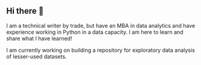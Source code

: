 ## Hi there 👋
I am a technical writer by trade, but have an MBA in data analytics and have experience working in Python in a data capacity. I am here to learn and share what I have learned! 

I am currently working on building a repository for exploratory data analysis of lesser-used datasets. 
<!--
**natesore/natesore** is a ✨ _special_ ✨ repository because its `README.md` (this file) appears on your GitHub profile.

Here are some ideas to get you started:

- 🔭 I’m currently working on ...
- 🌱 I’m currently learning ...
- 👯 I’m looking to collaborate on ...
- 🤔 I’m looking for help with ...
- 💬 Ask me about ...
- 📫 How to reach me: ...
- 😄 Pronouns: ...
- ⚡ Fun fact: ...
-->
